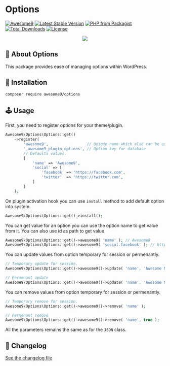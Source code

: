 # Options

[![Awesome9](https://img.shields.io/badge/Awesome-9-brightgreen)](https://awesome9.co)
[![Latest Stable Version](https://poser.pugx.org/awesome9/options/v/stable)](https://packagist.org/packages/awesome9/options)
[![PHP from Packagist](https://img.shields.io/packagist/php-v/awesome9/options.svg)](https://packagist.org/packages/awesome9/options)
[![Total Downloads](https://poser.pugx.org/awesome9/options/downloads)](https://packagist.org/packages/awesome9/options)
[![License](https://poser.pugx.org/awesome9/options/license)](https://packagist.org/packages/awesome9/options)

<p align="center">
	<img src="https://img.icons8.com/nolan/256/services.png"/>
</p>

## 📃 About Options

This package provides ease of managing options within WordPress.

## 💾 Installation

``` bash
composer require awesome9/options
```

## 🕹 Usage

First, you need to register options for your theme/plugin.

```php
Awesome9\Options\Options::get()
	->register(
		'awesome9',                 // Unique name which also can be used as function
		'_awesome9_plugin_options', // Option key for database
		// Defaults values.
		[
			'name' => 'Awesome9',
			'social' => [
				'facebook' => 'https://facebook.com',
				'twitter'  => 'https://twitter.com',
			]
		]
	);
```

On plugin activation hook you can use `install` method to add default option into system.

```php
Awesome9\Options\Options::get()->install();
```
You can get value for an option you can use the option name to get value from it. You can also use id as path to get value.

```php
Awesome9\Options\Options::get()->awesome9( 'name' ); // Awesome9
Awesome9\Options\Options::get()->awesome9( 'social.facebook' ); // https://facebook.com
```

You can update values from option temporary for session or permenantly.

```php
// Temporary update for session.
Awesome9\Options\Options::get()->awesome9()->update( 'name', 'Awesome Nine' );

// Permenant update
Awesome9\Options\Options::get()->awesome9()->update( 'name', 'Awesome Nine', true );
```

You can remove values from option temporary for session or permenantly.

```php
// Temporary remove for session.
Awesome9\Options\Options::get()->awesome9()->remove( 'name' );

// Permenant remove
Awesome9\Options\Options::get()->awesome9()->remove( 'name', true );
```

All the parameters remains the same as for the `JSON` class.

## 📖 Changelog

[See the changelog file](./CHANGELOG.md)
